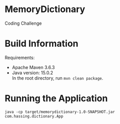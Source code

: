 # MemoryDictionary
Coding Challenge

# Build Information
Requirements:  
* Apache Maven 3.6.3  
* Java version: 15.0.2  
In the root directory, run `mvn clean package`.

# Running the Application
`java -cp target/memorydictionary-1.0-SNAPSHOT.jar com.hassing.dictionary.App`